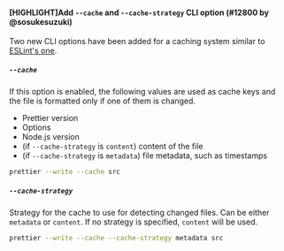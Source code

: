 #### [HIGHLIGHT]Add `--cache` and `--cache-strategy` CLI option (#12800 by @sosukesuzuki)

Two new CLI options have been added for a caching system similar to [ESLint's one](https://eslint.org/docs/user-guide/command-line-interface#caching).

##### `--cache`

If this option is enabled, the following values are used as cache keys and the file is formatted only if one of them is changed.

- Prettier version
- Options
- Node.js version
- (if `--cache-strategy` is `content`) content of the file
- (if `--cache-strategy` is `metadata`) file metadata, such as timestamps

```bash
prettier --write --cache src
```

##### `--cache-strategy`

Strategy for the cache to use for detecting changed files. Can be either `metadata` or `content`. If no strategy is specified, `content` will be used.

```bash
prettier --write --cache --cache-strategy metadata src
```
